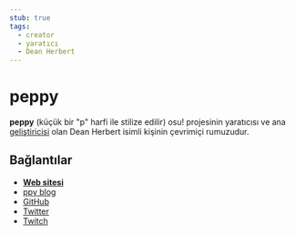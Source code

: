 ```yaml
---
stub: true
tags:
  - creator
  - yaratıcı
  - Dean Herbert
---
```


# peppy

**peppy** (küçük bir "p" harfi ile stilize edilir) osu! projesinin yaratıcısı ve ana [geliştiricisi](/wiki/People/The_Team/Developers) olan Dean Herbert isimli kişinin çevrimiçi rumuzudur.

## Bağlantılar

- **[Web sitesi](https://ppy.sh/)**
- [ppy blog](https://blog.ppy.sh/)
- [GitHub](https://github.com/peppy "GitHub")
- [Twitter](https://twitter.com/ppy "Twitter")
- [Twitch](https://www.twitch.tv/ppy "Twitch")
